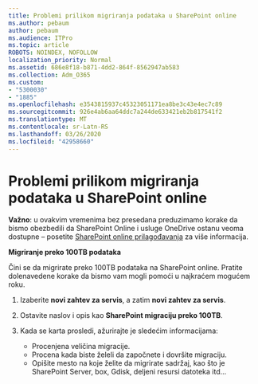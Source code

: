 ```yaml
---
title: Problemi prilikom migriranja podataka u SharePoint online
ms.author: pebaum
author: pebaum
ms.audience: ITPro
ms.topic: article
ROBOTS: NOINDEX, NOFOLLOW
localization_priority: Normal
ms.assetid: 686e8f18-b871-4dd2-864f-8562947ab583
ms.collection: Adm_O365
ms.custom:
- "5300030"
- "1885"
ms.openlocfilehash: e3543815937c45323051171ea8be3c43e4ec7c89
ms.sourcegitcommit: 926e4ab6aa64ddc7a244de633421eb2b817541f2
ms.translationtype: MT
ms.contentlocale: sr-Latn-RS
ms.lasthandoff: 03/26/2020
ms.locfileid: "42958660"
---
```

# <a name="issues-while-migrating-data-to-sharepoint-online"></a>Problemi prilikom migriranja podataka u SharePoint online

**Važno**: u ovakvim vremenima bez presedana preduzimamo korake da bismo obezbedili da SharePoint Online i usluge OneDrive ostanu veoma dostupne – posetite [SharePoint online prilagođavanja](https://aka.ms/ODSPAdjustments) za više informacija.

**Migriranje preko 100TB podataka**

Čini se da migrirate preko 100TB podataka na SharePoint online. Pratite dolenavedene korake da bismo vam mogli pomoći u najkraćem mogućem roku. 

1. Izaberite **novi zahtev za servis**, a zatim **novi zahtev za servis**. 
2. Ostavite naslov i opis kao **SharePoint migraciju preko 100TB**.
3. Kada se karta prosledi, ažurirajte je sledećim informacijama: 

    - Procenjena veličina migracije.
    - Procena kada biste želeli da započnete i dovršite migraciju.
    - Opišite mesto na koje želite da migrirate sadržaj, kao što je SharePoint Server, box, Gdisk, deljeni resursi datoteka itd...


  

